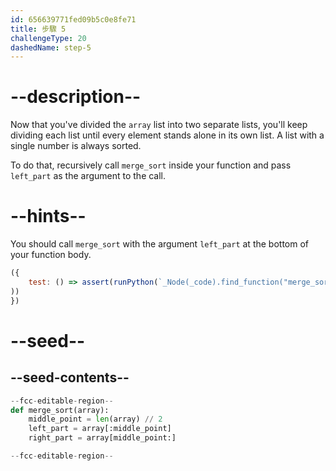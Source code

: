 ```yaml
---
id: 656639771fed09b5c0e8fe71
title: 步驟 5
challengeType: 20
dashedName: step-5
---
```


# --description--

Now that you've divided the `array` list into two separate lists, you'll keep dividing each list until every element stands alone in its own list. A list with a single number is always sorted.

To do that, recursively call `merge_sort` inside your function and pass `left_part` as the argument to the call.

# --hints--

You should call `merge_sort` with the argument `left_part` at the bottom of your function body.

```js
({
    test: () => assert(runPython(`_Node(_code).find_function("merge_sort").is_ordered("right_part = array[middle_point:]", "merge_sort(left_part)")`
))
})
```

# --seed--

## --seed-contents--

```py
--fcc-editable-region--
def merge_sort(array):
    middle_point = len(array) // 2
    left_part = array[:middle_point]
    right_part = array[middle_point:]

--fcc-editable-region--
```
